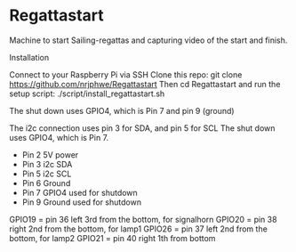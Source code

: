 # Regattastart
Machine to start Sailing-regattas and capturing video of the start and finish.


Installation

Connect to your Raspberry Pi via SSH
Clone this repo: git clone https://github.com/nrjphwe/Regattastart
Then cd Regattastart 
and run the setup script: ./script/install_regattastart.sh


The shut down uses GPIO4, which is Pin 7 and pin 9 (ground)

The i2c connection uses pin 3 for SDA, and pin 5 for SCL
The shut down uses GPIO4, which is Pin 7.

- Pin 2 5V power
- Pin 3 i2c SDA
- Pin 5 i2c SCL
- Pin 6 Ground
- Pin 7 GPIO4 used for shutdown
- Pin 9 Ground used for shutdown

GPIO19 = pin 36 left 3rd from the bottom, for signalhorn
GPIO20 = pin 38 right 2nd from the bottom, for lamp1
GPIO26 = pin 37 left 2nd from the bottom, for lamp2
GPIO21 = pin 40 right 1th from bottom

